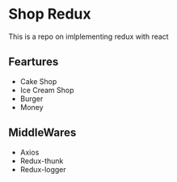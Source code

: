 # Shop Redux
This is a repo on imlplementing redux with react
## Feartures
* Cake Shop
* Ice Cream Shop
* Burger
* Money
## MiddleWares
* Axios
* Redux-thunk
* Redux-logger
